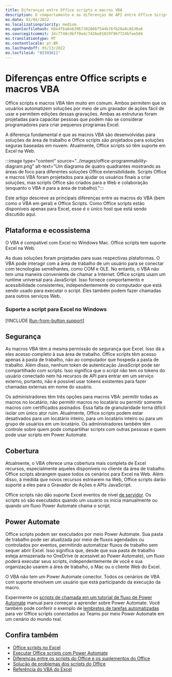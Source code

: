 ```yaml
---
title: Diferenças entre Office scripts e macros VBA
description: O comportamento e as diferenças de API entre Office Scripts e Excel macros VBA.
ms.date: 02/04/2022
ms.localizationpriority: medium
ms.openlocfilehash: 60e4fba6e63967302066f544b76fb20a8c8630a6
ms.sourcegitcommit: 34c7740c9bff0e4c7426e01029f967724bfee566
ms.translationtype: MT
ms.contentlocale: pt-BR
ms.lasthandoff: 05/13/2022
ms.locfileid: "65393611"
---
```

# <a name="differences-between-office-scripts-and-vba-macros"></a>Diferenças entre Office scripts e macros VBA

Office scripts e macros VBA têm muito em comum. Ambos permitem que os usuários automatizem soluções por meio de um gravador de ações fácil de usar e permitem edições dessas gravações. Ambas as estruturas foram projetadas para capacitar pessoas que podem não se considerar programadores para criar pequenos programas Excel.

A diferença fundamental é que as macros VBA são desenvolvidas para soluções de área de trabalho e Office scripts são projetados para soluções seguras baseadas em nuvem. Atualmente, Office scripts só têm suporte em Excel na Web.

:::image type="content" source="../images/office-programmability-diagram.png" alt-text="Um diagrama de quatro quadrantes mostrando as áreas de foco para diferentes soluções Office extensibilidade. Scripts Office e macros VBA foram projetados para ajudar os usuários finais a criar soluções, mas scripts Office são criados para a Web e colaboração (enquanto o VBA é para a área de trabalho).":::

Este artigo descreve as principais diferenças entre as macros do VBA (bem como o VBA em geral) e Office Scripts. Como Office scripts estão disponíveis apenas para Excel, esse é o único host que está sendo discutido aqui.

## <a name="platform-and-ecosystem"></a>Plataforma e ecossistema

O VBA é compatível com Excel no Windows Mac. Office scripts tem suporte Excel na Web.

As duas soluções foram projetadas para suas respectivas plataformas. O VBA pode interagir com a área de trabalho de um usuário para se conectar com tecnologias semelhantes, como COM e OLE. No entanto, o VBA não tem uma maneira conveniente de chamar a Internet. Office scripts usam um runtime universal para JavaScript. Isso fornece comportamento e acessibilidade consistentes, independentemente do computador que está sendo usado para executar o script. Eles também podem fazer chamadas para outros serviços Web.

### <a name="script-support-for-excel-on-windows"></a>Suporte a script para Excel no Windows

[!INCLUDE [Run-from-button support](../includes/run-from-button-desktop-support.md)]

## <a name="security"></a>Segurança

As macros VBA têm a mesma permissão de segurança que Excel. Isso dá a eles acesso completo à sua área de trabalho. Office scripts têm acesso apenas à pasta de trabalho, não ao computador que hospeda a pasta de trabalho. Além disso, nenhum token de autenticação JavaScript pode ser compartilhado com scripts. Isso significa que o script não tem os tokens do usuário conectado nem há recursos de API para entrar em um serviço externo, portanto, não é possível usar tokens existentes para fazer chamadas externas em nome do usuário.

Os administradores têm três opções para macros VBA: permitir todas as macros no locatário, não permitir macros no locatário ou permitir somente macros com certificados assinados. Essa falta de granularidade torna difícil isolar um único ator ruim. Atualmente, Office scripts podem estar desativados para um locatário inteiro, para um locatário inteiro ou para um grupo de usuários em um locatário. Os administradores também têm controle sobre quem pode compartilhar scripts com outras pessoas e quem pode usar scripts em Power Automate.

## <a name="coverage"></a>Cobertura

Atualmente, o VBA oferece uma cobertura mais completa de Excel recursos, especialmente aqueles disponíveis no cliente da área de trabalho. Office scripts abrangem quase todos os cenários para Excel na Web. Além disso, à medida que novos recursos estrearem na Web, Office scripts darão suporte a eles para o Gravador de Ações e APIs JavaScript.

Office scripts não dão suporte Excel eventos de nível [de servidor](/office/vba/excel/concepts/events-worksheetfunctions-shapes/using-events-with-excel-objects). Os scripts só são executados quando um usuário os inicia manualmente ou quando um fluxo Power Automate chama o script.

## <a name="power-automate"></a>Power Automate

Office scripts podem ser executados por meio Power Automate. Sua pasta de trabalho pode ser atualizada por meio de fluxos agendados ou controlados por eventos, permitindo automatizar fluxos de trabalho sem sequer abrir Excel. Isso significa que, desde que sua pasta de trabalho esteja armazenada no OneDrive (e acessível ao Power Automate), um fluxo poderá executar seus scripts, independentemente de você e sua organização usarem a área de trabalho, o Mac ou o cliente Web do Excel.

O VBA não tem um Power Automate conector. Todos os cenários de VBA com suporte envolvem um usuário que está participando da execução da macro.

Experimente os [scripts de chamada em um tutorial de fluxo de Power Automate](../tutorials/excel-power-automate-manual.md) manual para começar a aprender sobre Power Automate. Você também pode conferir o exemplo de [lembretes de tarefas automatizadas](scenarios/task-reminders.md) para ver Office scripts conectados ao Teams por meio Power Automate em um cenário do mundo real.

## <a name="see-also"></a>Confira também

- [Office scripts no Excel](../overview/excel.md)
- [Executar Office scripts com Power Automate](../develop/power-automate-integration.md)
- [Diferenças entre os scripts do Office e os suplementos do Office](add-ins-differences.md)
- [Solução de problemas dos scripts do Office](../testing/troubleshooting.md)
- [Referência do VBA do Excel](/office/vba/api/overview/excel)

